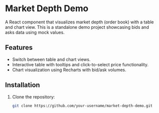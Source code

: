 # Market Depth Demo

A React component that visualizes market depth (order book) with a table and chart view. This is a standalone demo project showcasing bids and asks data using mock values.

## Features
- Switch between table and chart views.
- Interactive table with tooltips and click-to-select price functionality.
- Chart visualization using Recharts with bid/ask volumes.

## Installation
1. Clone the repository:
   ```bash
   git clone https://github.com/your-username/market-depth-demo.git